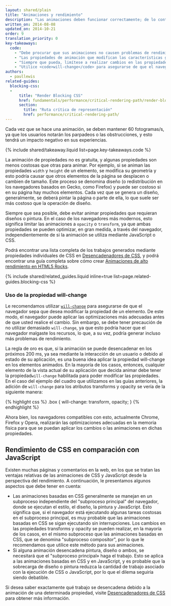 ```yaml
---
layout: shared/plain
title: "Animaciones y rendimiento"
description: "Las animaciones deben funcionar correctamente; de lo contrario, tendrán un impacto negativo en la experiencia del usuario."
written_on: 2014-08-08
updated_on: 2014-10-21
order: 9
translation_priority: 0
key-takeaways:
  code:
    - "Debe procurar que sus animaciones no causen problemas de rendimiento. Asegúrese de conocer el impacto de animar una determinada propiedad de la CSS (hoja de estilos en cascada)."
    - "Las propiedades de animación que modifican las características geométricas de la página (diseño) o que generan efectos de pintura son particularmente costosas."
    - "Siempre que pueda, limítese a realizar cambios en las propiedades transforms y opacity."
    - "Utilice <code>will-change</code> para asegurarse de que el navegador sepa lo que desea animar."
authors:
  - paullewis
related-guides:
  blocking-css:
  -
      title: "Render Blocking CSS"
      href: fundamentals/performance/critical-rendering-path/render-blocking-css.html
      section:
        title: "Ruta crítica de representación"
        href: performance/critical-rendering-path/
---
```

<p class="intro">
  Cada vez que se hace una animación, se deben mantener 60 fotogramas/s, ya que los usuarios notarán los parpadeos o las obstrucciones, y esto tendrá un impacto negativo en sus experiencias.
</p>

{% include shared/takeaway.liquid list=page.key-takeaways.code %}

La animación de propiedades no es gratuita, y algunas propiedades son menos costosas que otras para animar. Por ejemplo, si se animan las propiedades `width` y `height` de un elemento, se modifica su geometría y esto podría causar que otros elementos de la página se desplacen o cambien de tamaño. Este proceso se denomina diseño (o redistribución en los navegadores basados en Gecko, como Firefox) y puede ser costoso si en su página hay muchos elementos. Cada vez que se genera un diseño, generalmente, se deberá pintar la página o parte de ella, lo que suele ser más costoso que la operación de diseño.

Siempre que sea posible, debe evitar animar propiedades que requieran diseños o pintura. En el caso de los navegadores más modernos, esto significa limitar las animaciones a `opacity` o `transform`, ya que ambas propiedades se pueden optimizar, en gran medida, a través del navegador, independientemente de si la animación se utiliza mediante JavaScript o CSS.

Podrá encontrar una lista completa de los trabajos generados mediante propiedades individuales de CSS en [Desencadenadores de CSS](http://csstriggers.com), y podrá encontrar una guía completa sobre cómo crear [Animaciones de alto rendimiento en HTML5 Rocks](http://www.html5rocks.com/en/tutorials/speed/high-performance-animations/).

{% include shared/related_guides.liquid inline=true list=page.related-guides.blocking-css %}

### Uso de la propiedad will-change

Le recomendamos utilizar [`will-change`](http://dev.w3.org/csswg/css-will-change/) para asegurarse de que el navegador sepa que desea modificar la propiedad de un elemento. De este modo, el navegador puede aplicar las optimizaciones más adecuadas antes de que usted realice el cambio. Sin embargo, se debe tener precaución de no utilizar demasiado `will-change`, ya que esto podría hacer que el navegador malgaste los recursos, lo que, a su vez, podría generar incluso más problemas de rendimiento.

La regla de oro es que, si la animación se puede desencadenar en los próximos 200 ms, ya sea mediante la interacción de un usuario o debido al estado de su aplicación, es una buena idea aplicar la propiedad will-change en los elementos animados. En la mayoría de los casos, entonces, cualquier elemento de la vista actual de su aplicación que decida animar debe tener la propiedad`will-change` habilitada para poder modificar las propiedades. En el caso del ejemplo del cuadro que utilizamos en las guías anteriores, la adición de `will-change` para los atributos transforms y opacity se vería de la siguiente manera:

{% highlight css %}
.box {
  will-change: transform, opacity;
}
{% endhighlight %}

Ahora bien, los navegadores compatibles con esto, actualmente Chrome, Firefox y Opera, realizarán las optimizaciones adecuadas en la memoria física para que se puedan aplicar los cambios o las animaciones en dichas propiedades.

## Rendimiento de CSS en comparación con JavaScript

Existen muchas páginas y comentarios en la web, en los que se tratan las ventajas relativas de las animaciones de CSS y JavaScript desde la perspectiva del rendimiento. A continuación, le presentamos algunos aspectos que debe tener en cuenta:

* Las animaciones basadas en CSS generalmente se manejan en un subproceso independiente del "subproceso principal" del navegador, donde se ejecutan el estilo, el diseño, la pintura y JavaScript. Esto significa que, si el navegador está ejecutando algunas tareas costosas en el subproceso principal, es muy probable que las animaciones basadas en CSS se sigan ejecutando sin interrupciones. Los cambios en las propiedades transforms y opacity se pueden realizar, en la mayoría de los casos, en el mismo subproceso que las animaciones basadas en CSS, que se denomina "subproceso compositor", por lo que le recomendamos que utilice este método para sus animaciones.
* Si alguna animación desencadena pintura, diseño o ambos, se necesitará que el "subproceso principal» haga el trabajo. Esto se aplica a las animaciones basadas en CSS y en JavaScript, y es probable que la sobrecarga de diseño o pintura reduzca la cantidad de trabajo asociado con la ejecución de CSS o JavaScript, por lo que el dilema seguiría siendo debatible.

Si desea saber exactamente qué trabajo se desencadena debido a la animación de una determinada propiedad, visite [Desencadenadores de CSS](http://csstriggers.com) para obtener más información.


